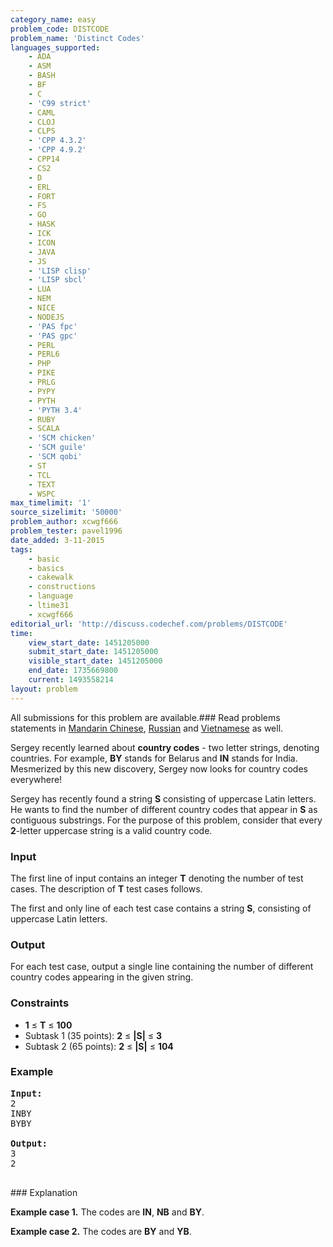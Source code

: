 ```yaml
---
category_name: easy
problem_code: DISTCODE
problem_name: 'Distinct Codes'
languages_supported:
    - ADA
    - ASM
    - BASH
    - BF
    - C
    - 'C99 strict'
    - CAML
    - CLOJ
    - CLPS
    - 'CPP 4.3.2'
    - 'CPP 4.9.2'
    - CPP14
    - CS2
    - D
    - ERL
    - FORT
    - FS
    - GO
    - HASK
    - ICK
    - ICON
    - JAVA
    - JS
    - 'LISP clisp'
    - 'LISP sbcl'
    - LUA
    - NEM
    - NICE
    - NODEJS
    - 'PAS fpc'
    - 'PAS gpc'
    - PERL
    - PERL6
    - PHP
    - PIKE
    - PRLG
    - PYPY
    - PYTH
    - 'PYTH 3.4'
    - RUBY
    - SCALA
    - 'SCM chicken'
    - 'SCM guile'
    - 'SCM qobi'
    - ST
    - TCL
    - TEXT
    - WSPC
max_timelimit: '1'
source_sizelimit: '50000'
problem_author: xcwgf666
problem_tester: pavel1996
date_added: 3-11-2015
tags:
    - basic
    - basics
    - cakewalk
    - constructions
    - language
    - ltime31
    - xcwgf666
editorial_url: 'http://discuss.codechef.com/problems/DISTCODE'
time:
    view_start_date: 1451205000
    submit_start_date: 1451205000
    visible_start_date: 1451205000
    end_date: 1735669800
    current: 1493558214
layout: problem
---
```

All submissions for this problem are available.###  Read problems statements in [Mandarin Chinese](http://www.codechef.com/download/translated/LTIME31/mandarin/DISTCODE.pdf), [Russian](http://www.codechef.com/download/translated/LTIME31/russian/DISTCODE.pdf) and [Vietnamese](http://www.codechef.com/download/translated/LTIME31/vietnamese/DISTCODE.pdf) as well.

Sergey recently learned about **country codes** - two letter strings, denoting countries. For example, **BY** stands for Belarus and **IN** stands for India. Mesmerized by this new discovery, Sergey now looks for country codes everywhere!

Sergey has recently found a string **S** consisting of uppercase Latin letters. He wants to find the number of different country codes that appear in **S** as contiguous substrings. For the purpose of this problem, consider that every **2**-letter uppercase string is a valid country code.

### Input

The first line of input contains an integer **T** denoting the number of test cases. The description of **T** test cases follows.

The first and only line of each test case contains a string **S**, consisting of uppercase Latin letters.

### Output

For each test case, output a single line containing the number of different country codes appearing in the given string.

### Constraints

- **1** ≤ **T** ≤ **100**
- Subtask 1 (35 points): **2** ≤ **|S|** ≤ **3**
- Subtask 2 (65 points): **2** ≤ **|S|** ≤ **104**

### Example

<pre><b>Input:</b>
<tt>2
INBY
BYBY</tt>

<b>Output:</b>
<tt>3
2</tt>

</pre>### Explanation
**Example case 1.** The codes are **IN**, **NB** and **BY**.

**Example case 2.** The codes are **BY** and **YB**.
